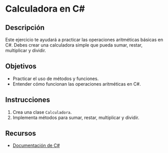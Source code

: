 # Calculadora en C#

## Descripción

Este ejercicio te ayudará a practicar las operaciones aritméticas básicas en C#. Debes crear una calculadora simple que pueda sumar, restar, multiplicar y dividir.

## Objetivos

- Practicar el uso de métodos y funciones.
- Entender cómo funcionan las operaciones aritméticas en C#.

## Instrucciones

1. Crea una clase `Calculadora`.
2. Implementa métodos para sumar, restar, multiplicar y dividir.

## Recursos

- [Documentación de C#](https://docs.microsoft.com/en-us/dotnet/csharp/)
